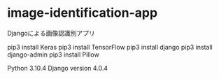 # image-identification-app
Djangoによる画像認識別アプリ

pip3 install Keras
pip3 install TensorFlow
pip3 install django
pip3 install django-admin
pip3 install Pillow

Python 3.10.4
Django version 4.0.4
